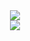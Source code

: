 <div align="center">
  <a href="https://github.com/EXG1O">
    <img src="https://github-readme-stats.vercel.app/api?username=exg1o&theme=catppuccin_mocha&show=reviews,prs_merged&hide=contribs,issues&show_icons=true&rank_icon=percentile&include_all_commits=true" />
  </a>
  <br>
  <a href="https://github.com/EXG1O?tab=repositories">
    <img src="https://github-readme-stats.vercel.app/api/top-langs/?username=exg1o&theme=catppuccin_mocha&card_width=467" />
  </a>
</div>
